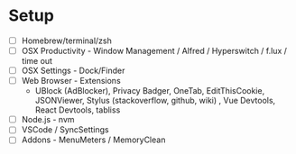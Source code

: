 # Setup

- [ ] Homebrew/terminal/zsh
- [ ] OSX Productivity - Window Management / Alfred / Hyperswitch / f.lux / time out
- [ ] OSX Settings - Dock/Finder
- [ ] Web Browser - Extensions
  - UBlock (AdBlocker), Privacy Badger, OneTab, EditThisCookie, JSONViewer, Stylus (stackoverflow, github, wiki) , Vue Devtools, React Devtools, tabliss
- [ ] Node.js - nvm
- [ ] VSCode / SyncSettings
- [ ] Addons - MenuMeters / MemoryClean
